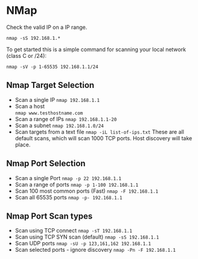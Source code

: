 # NMap

Check the valid IP on a IP range.

```
nmap -sS 192.168.1.*
```
To get started this is a simple command for scanning your local network (class C or /24):
```
nmap -sV -p 1-65535 192.168.1.1/24
```
## Nmap Target Selection
* Scan a single IP	  ```nmap 192.168.1.1```
* Scan a host	
```nmap www.testhostname.com```
* Scan a range of IPs	  ```nmap 192.168.1.1-20```
* Scan a subnet	  ```nmap 192.168.1.0/24```
* Scan targets from a text file	  ```nmap -iL list-of-ips.txt```
These are all default scans, which will scan 1000 TCP ports. Host discovery will take place.

## Nmap Port Selection
* Scan a single Port	  ```nmap -p 22 192.168.1.1```
* Scan a range of ports	  ```nmap -p 1-100 192.168.1.1```
* Scan 100 most common ports (Fast)	  ```nmap -F 192.168.1.1```
* Scan all 65535 ports	  ```nmap -p- 192.168.1.1```

## Nmap Port Scan types
* Scan using TCP connect	  ```nmap -sT 192.168.1.1```
* Scan using TCP SYN scan (default)	  ```nmap -sS 192.168.1.1```
* Scan UDP ports	  ```nmap -sU -p 123,161,162 192.168.1.1```
* Scan selected ports - ignore discovery	  ```nmap -Pn -F 192.168.1.1```
